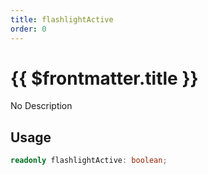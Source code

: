 ```yaml
---
title: flashlightActive
order: 0
---
```


# {{ $frontmatter.title }}

No Description

## Usage

```ts
readonly flashlightActive: boolean;
```
